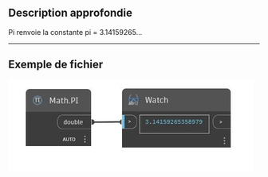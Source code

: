 ## Description approfondie
Pi renvoie la constante pi = 3.14159265...
___
## Exemple de fichier

![PI](./DSCore.Math.PI_img.jpg)


